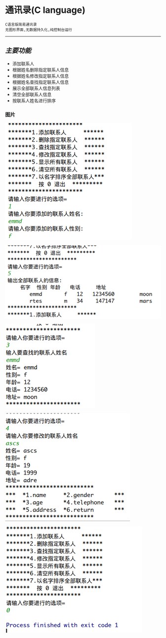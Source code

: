 # 通讯录(C language)

	C语言版简易通讯录  
	无图形界面,无数据持久化,纯控制台运行  

***********************************

## _主要功能_

- 添加联系人
- 根据姓名删除指定联系人信息
- 根据姓名修改指定联系人信息
- 根据姓名查找指定联系人信息
- 展示全部联系人信息列表
- 清空全部联系人信息
- 按联系人姓名进行排序

### 图片

![1](./pictures/1.png)  

![2](./pictures/2.png)  

![3](./pictures/3.png)  

![4](./pictures/4.png)  

![5](./pictures/5.png)  


